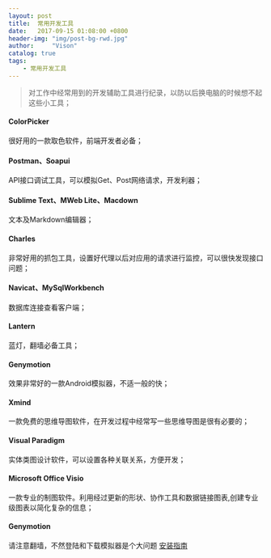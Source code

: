 ```yaml
---
layout: post
title:  常用开发工具
date:   2017-09-15 01:08:00 +0800
header-img: "img/post-bg-rwd.jpg"
author:     "Vison"
catalog: true
tags:
    - 常用开发工具
---
```


> 对工作中经常用到的开发辅助工具进行纪录，以防以后换电脑的时候想不起这些小工具；

#### ColorPicker

很好用的一款取色软件，前端开发者必备；

#### Postman、Soapui 

API接口调试工具，可以模拟Get、Post网络请求，开发利器；

#### Sublime Text、MWeb Lite、Macdown

文本及Markdown编辑器；

#### Charles

非常好用的抓包工具，设置好代理以后对应用的请求进行监控，可以很快发现接口问题；

#### Navicat、MySqlWorkbench

数据库连接查看客户端；

#### Lantern

蓝灯，翻墙必备工具；

#### Genymotion

效果非常好的一款Android模拟器，不适一般的快；

#### Xmind

一款免费的思维导图软件，在开发过程中经常写一些思维导图是很有必要的；

#### Visual Paradigm

实体类图设计软件，可以设置各种关联关系，方便开发；

#### Microsoft Office Visio

一款专业的制图软件。利用经过更新的形状、协作工具和数据链接图表,创建专业级图表以简化复杂的信息；

#### Genymotion

请注意翻墙，不然登陆和下载模拟器是个大问题
[安装指南](https://wenku.baidu.com/view/b25ff654f01dc281e53af089.html)



